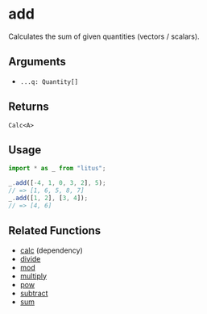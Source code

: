 # add

Calculates the sum of given quantities (vectors / scalars).

## Arguments

- `...q: Quantity[]`

## Returns

`Calc<A>`

## Usage

```ts
import * as _ from "litus";

_.add([-4, 1, 0, 3, 2], 5);
// => [1, 6, 5, 8, 7]
_.add([1, 2], [3, 4]);
// => [4, 6]
```

## Related Functions

- [calc](calc.md) (dependency)
- [divide](divide.md)
- [mod](mod.md)
- [multiply](multiply.md)
- [pow](pow.md)
- [subtract](subtract.md)
- [sum](sum.md)
